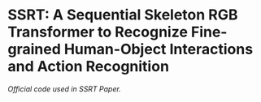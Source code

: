 # SSRT: A Sequential Skeleton RGB Transformer to Recognize Fine-grained Human-Object Interactions and Action Recognition

*Official code used in SSRT Paper.*